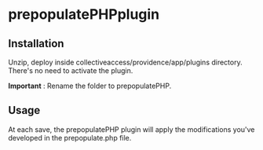 # prepopulatePHPplugin

## Installation

Unzip, deploy inside collectiveaccess/providence/app/plugins directory. There's no need to activate the plugin.

**Important** : Rename the folder to prepopulatePHP.

## Usage

At each save, the prepopulatePHP plugin will apply the modifications you've developed in the prepopulate.php file.

